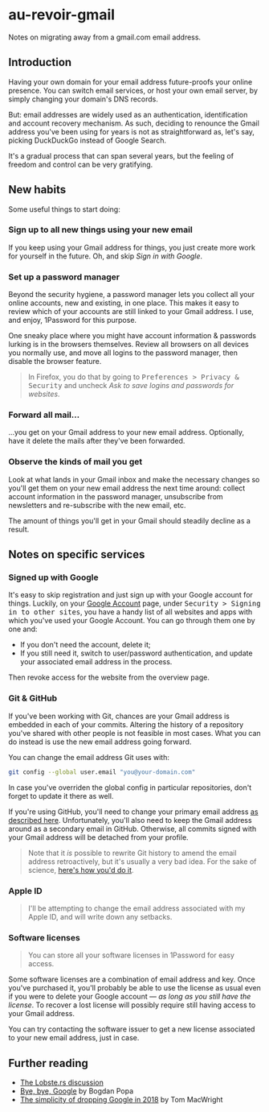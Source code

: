 # au-revoir-gmail

Notes on migrating away from a gmail.com email address. 

## Introduction

Having your own domain for your email address future-proofs your online presence. You can switch email services, or host your own email server, by simply changing your domain's DNS records.

But: email addresses are widely used as an authentication, identification and account recovery mechanism. As such, deciding to renounce the Gmail address you've been using for years is not as straightforward as, let's say, picking DuckDuckGo instead of Google Search.

It's a gradual process that can span several years, but the feeling of freedom and control can be very gratifying.

## New habits

Some useful things to start doing:

### Sign up to all new things using your new email

If you keep using your Gmail address for things, you just create more work for yourself in the future. Oh, and skip _Sign in with Google_.

### Set up a password manager

Beyond the security hygiene, a password manager lets you collect all your online accounts, new and existing, in one place. This makes it easy to review which of your accounts are still linked to your Gmail address. I use, and enjoy, 1Password for this purpose. 

One sneaky place where you might have account information & passwords lurking is in the browsers themselves. Review all browsers on all devices you normally use, and move all logins to the password manager, then disable the browser feature. 

> In Firefox, you do that by going to <kbd>Preferences > Privacy & Security</kbd> and uncheck _Ask to save logins and passwords for websites_.


### Forward all mail...

...you get on your Gmail address to your new email address. Optionally, have it delete the mails after they've been forwarded.

### Observe the kinds of mail you get

Look at what lands in your Gmail inbox and make the necessary changes so you'll get them on your new email address the next time around: collect account information in the password manager, unsubscribe from newsletters and re-subscribe with the new email, etc.

The amount of things you'll get in your Gmail should steadily decline as a result.

## Notes on specific services

### Signed up with Google

It's easy to skip registration and just sign up with your Google account for things. Luckily, on your [Google Account](https://myaccount.google.com/) page, under <kbd>Security > Signing in to other sites</kbd>, you have a handy list of all websites and apps with which you've used your Google Account. You can go through them one by one and:

* If you don't need the account, delete it;
* If you still need it, switch to user/password authentication, and update your associated email address in the process.

Then revoke access for the website from the overview page.

### Git & GitHub

If you've been working with Git, chances are your Gmail address is embedded in each of your commits. Altering the history of a repository you've shared with other people is not feasible in most cases. What you can do instead is use the new email address going forward.

You can change the email address Git uses with:

```bash
git config --global user.email "you@your-domain.com"
```

In case you've overriden the global config in particular repositories, don't forget to update it there as well.

If you're using GitHub, you'll need to change your primary email address [as described here](https://help.github.com/en/articles/setting-your-commit-email-address). Unfortunately, you'll also need to keep the Gmail address around as a secondary email in GitHub. Otherwise, all commits signed with your Gmail address will be detached from your profile.

> Note that it _is_ possible to rewrite Git history to amend the email address retroactively, but it's usually a very bad idea. For the sake of science, [here's how you'd do it](https://help.github.com/en/articles/changing-author-info).

### Apple ID

> I'll be attempting to change the email address associated with my Apple ID, and will write down any setbacks.

### Software licenses

> You can store all your software licenses in 1Password for easy access.

Some software licenses are a combination of email address and key. Once you've purchased it, you'll probably be able to use the license as usual even if you were to delete your Google account — _as long as you still have the license_. To recover a lost license will possibly require still having access to your Gmail address. 

You can try contacting the software issuer to get a new license associated to your new email address, just in case.

## Further reading

* [The Lobste.rs discussion](https://lobste.rs/s/urxqti/migrating_away_from_entrenched_gmail_com)
* [Bye, bye, Google](https://defn.io/2019/02/04/bye-bye-google/) by Bogdan Popa
* [The simplicity of dropping Google in 2018](https://macwright.org/2018/04/26/leaving-google.html) by Tom MacWright
